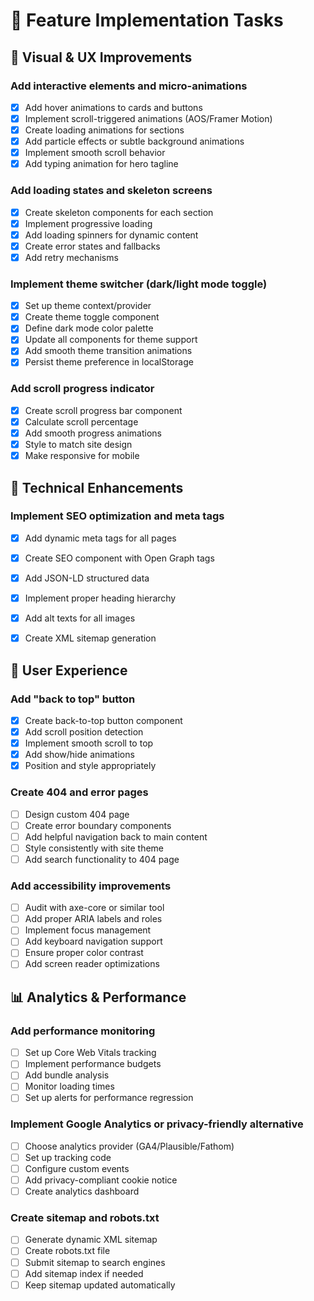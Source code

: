 # 🚀 Feature Implementation Tasks

## 🎨 Visual & UX Improvements


### Add interactive elements and micro-animations
- [x] Add hover animations to cards and buttons
- [x] Implement scroll-triggered animations (AOS/Framer Motion)
- [x] Create loading animations for sections
- [x] Add particle effects or subtle background animations
- [x] Implement smooth scroll behavior
- [x] Add typing animation for hero tagline

### Add loading states and skeleton screens
- [x] Create skeleton components for each section
- [x] Implement progressive loading
- [x] Add loading spinners for dynamic content
- [x] Create error states and fallbacks
- [x] Add retry mechanisms

### Implement theme switcher (dark/light mode toggle)
- [x] Set up theme context/provider
- [x] Create theme toggle component
- [x] Define dark mode color palette
- [x] Update all components for theme support
- [x] Add smooth theme transition animations
- [x] Persist theme preference in localStorage

### Add scroll progress indicator
- [x] Create scroll progress bar component
- [x] Calculate scroll percentage
- [x] Add smooth progress animations
- [x] Style to match site design
- [x] Make responsive for mobile

## 🔧 Technical Enhancements

### Implement SEO optimization and meta tags

- [x] Add dynamic meta tags for all pages
- [x] Create SEO component with Open Graph tags
- [x] Add JSON-LD structured data
- [x] Implement proper heading hierarchy
- [x] Add alt texts for all images
- [x] Create XML sitemap generation


## 📱 User Experience

### Add "back to top" button

- [x] Create back-to-top button component
- [x] Add scroll position detection
- [x] Implement smooth scroll to top
- [x] Add show/hide animations
- [x] Position and style appropriately

### Create 404 and error pages
- [ ] Design custom 404 page
- [ ] Create error boundary components
- [ ] Add helpful navigation back to main content
- [ ] Style consistently with site theme
- [ ] Add search functionality to 404 page

### Add accessibility improvements
- [ ] Audit with axe-core or similar tool
- [ ] Add proper ARIA labels and roles
- [ ] Implement focus management
- [ ] Add keyboard navigation support
- [ ] Ensure proper color contrast
- [ ] Add screen reader optimizations

## 📊 Analytics & Performance

### Add performance monitoring
- [ ] Set up Core Web Vitals tracking
- [ ] Implement performance budgets
- [ ] Add bundle analysis
- [ ] Monitor loading times
- [ ] Set up alerts for performance regression

### Implement Google Analytics or privacy-friendly alternative
- [ ] Choose analytics provider (GA4/Plausible/Fathom)
- [ ] Set up tracking code
- [ ] Configure custom events
- [ ] Add privacy-compliant cookie notice
- [ ] Create analytics dashboard

### Create sitemap and robots.txt

- [ ] Generate dynamic XML sitemap
- [ ] Create robots.txt file
- [ ] Submit sitemap to search engines
- [ ] Add sitemap index if needed
- [ ] Keep sitemap updated automatically